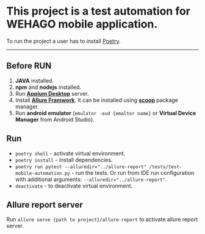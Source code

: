 # This project is a test automation for WEHAGO mobile application.

To run the project a user has to install [Poetry](https://python-poetry.org/).

---

## Before RUN

1. **JAVA** installed.
2. **npm** and **nodejs** installed.
3. Run **[Appium Desktop](https://github.com/appium/appium-desktop)** server.
4. Install **[Allure Framwork](https://github.com/allure-framework/allure2)**. It can be installed using **[scoop](https://scoop.sh/)** package manager.
5. Run **android emulator** (`emulator -avd {emaltor name}` or **Virtual Device Manager** from Android Studio).


## Run


- `poetry shell` - activate virtual environment.
- `poetry install` - install dependencies.
- `poetry run pytest --alluredir="../allure-report" /tests/test-mobile-automation.py` - run the tests. Or run from IDE run configuration with additional arguments: `--alluredir="../allure-report"`. 
- `deactivate` - to deactivate virtual environment.


## Allure report server

Run `allure serve {path to project}/allure-report` to activate allure report server.